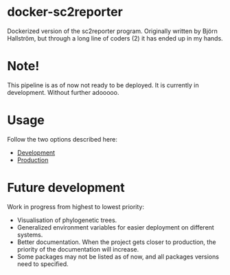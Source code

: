 # docker-sc2reporter
Dockerized version of the sc2reporter program. Originally written by Björn Hallström, but through a long line of coders (2) it has ended up in my hands.

# Note!
This pipeline is as of now not ready to be deployed. It is currently in development. Without further adooooo.


# Usage

Follow the two options described here:
  * [Development](https://github.com/jd2112/docker-sc2reporter/blob/main/docs/DEV_ENV.md)
  * [Production](https://github.com/Fattigman/docker-sc2reporter/blob/main/docs/PROD_ENV.md)


# Future development
Work in progress from highest to lowest priority:
  * Visualisation of phylogenetic trees.
  * Generalized environment variables for easier deployment on different systems.
  * Better documentation. When the project gets closer to production, the priority of the documentation will increase.
  * Some packages may not be listed as of now, and all packages versions need to specified.





